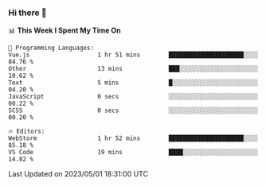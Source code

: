 ### Hi there 👋

<!--
**asdf12303116/asdf12303116** is a ✨ _special_ ✨ repository because its `README.md` (this file) appears on your GitHub profile.

Here are some ideas to get you started:

- 🔭 I’m currently working on ...
- 🌱 I’m currently learning ...
- 👯 I’m looking to collaborate on ...
- 🤔 I’m looking for help with ...
- 💬 Ask me about ...
- 📫 How to reach me: ...
- 😄 Pronouns: ...
- ⚡ Fun fact: ...
-->

<!--START_SECTION:waka-->
📊 **This Week I Spent My Time On** 

```text
💬 Programming Languages: 
Vue.js                   1 hr 51 mins        █████████████████████░░░░   84.76 % 
Other                    13 mins             ███░░░░░░░░░░░░░░░░░░░░░░   10.62 % 
Text                     5 mins              █░░░░░░░░░░░░░░░░░░░░░░░░   04.20 % 
JavaScript               0 secs              ░░░░░░░░░░░░░░░░░░░░░░░░░   00.22 % 
SCSS                     0 secs              ░░░░░░░░░░░░░░░░░░░░░░░░░   00.20 % 

🔥 Editors: 
WebStorm                 1 hr 52 mins        █████████████████████░░░░   85.18 % 
VS Code                  19 mins             ████░░░░░░░░░░░░░░░░░░░░░   14.82 % 
```


 Last Updated on 2023/05/01 18:31:00 UTC
<!--END_SECTION:waka-->
